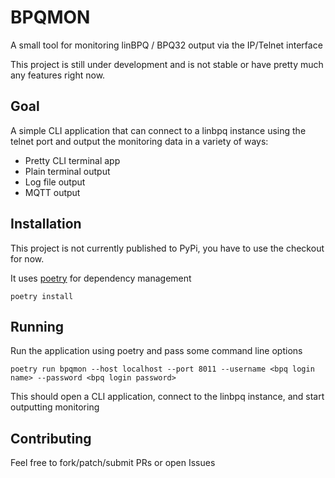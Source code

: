 # BPQMON

A small tool for monitoring linBPQ / BPQ32 output via the IP/Telnet interface

This project is still under development and is not stable or have pretty much any features right now.

## Goal

A simple CLI application that can connect to a linbpq instance using the telnet port and output the monitoring data in a variety of ways:

* Pretty CLI terminal app
* Plain terminal output
* Log file output
* MQTT output

## Installation

This project is not currently published to PyPi, you have to use the checkout for now.

It uses [poetry](https://python-poetry.org/docs/#installation) for dependency management

```
poetry install
```

## Running

Run the application using poetry and pass some command line options

```
poetry run bpqmon --host localhost --port 8011 --username <bpq login name> --password <bpq login password>
```

This should open a CLI application, connect to the linbpq instance, and start outputting monitoring

## Contributing

Feel free to fork/patch/submit PRs or open Issues

